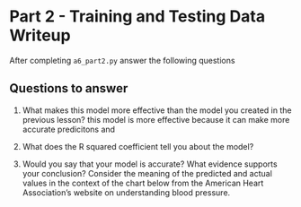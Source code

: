 # Part 2 - Training and Testing Data Writeup

After completing `a6_part2.py` answer the following questions

## Questions to answer

1. What makes this model more effective than the model you created in the previous lesson?
this model is more effective because it can make more accurate predicitons and 

2. What does the R squared coefficient tell you about the model?


3. Would you say that your model is accurate? What evidence supports your conclusion? Consider the meaning of the predicted and actual values in the context of the chart below from the American Heart Association’s website on understanding blood pressure.